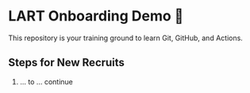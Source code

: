 # LART Onboarding Demo 🚀

This repository is your training ground to learn Git, GitHub, and Actions.

## Steps for New Recruits
1. ... to ... continue